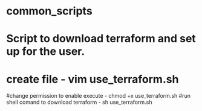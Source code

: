 # common_scripts
# Script to download terraform and set up for the user.


# create file - vim use_terraform.sh
#change permission to enable execute - chmod +x use_terraform.sh
#run shell comand to download terraform - sh use_terraform.sh